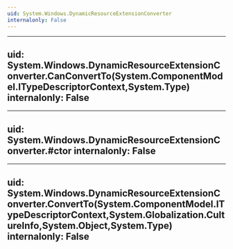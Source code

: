 ```yaml
---
uid: System.Windows.DynamicResourceExtensionConverter
internalonly: False
---
```


---
uid: System.Windows.DynamicResourceExtensionConverter.CanConvertTo(System.ComponentModel.ITypeDescriptorContext,System.Type)
internalonly: False
---

---
uid: System.Windows.DynamicResourceExtensionConverter.#ctor
internalonly: False
---

---
uid: System.Windows.DynamicResourceExtensionConverter.ConvertTo(System.ComponentModel.ITypeDescriptorContext,System.Globalization.CultureInfo,System.Object,System.Type)
internalonly: False
---
